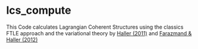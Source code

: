 # lcs_compute
This Code calculates Lagrangian Coherent Structures using the classics FTLE approach and the variational theory by [Haller (2011)](https://doi.org/10.1016/j.physd.2010.11.010) and [Farazmand & Haller (2012)](https://doi.org/10.1063/1.3690153)
